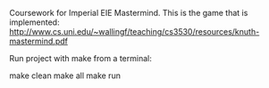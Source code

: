 Coursework for Imperial EIE Mastermind. 
This is the game that is implemented: http://www.cs.uni.edu/~wallingf/teaching/cs3530/resources/knuth-mastermind.pdf

Run project with make from a terminal:

make clean
make all
make run
